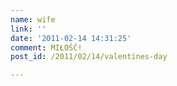 ```yaml
---
name: wife
link: ''
date: '2011-02-14 14:31:25'
comment: MIŁOŚĆ!
post_id: /2011/02/14/valentines-day

---
```



